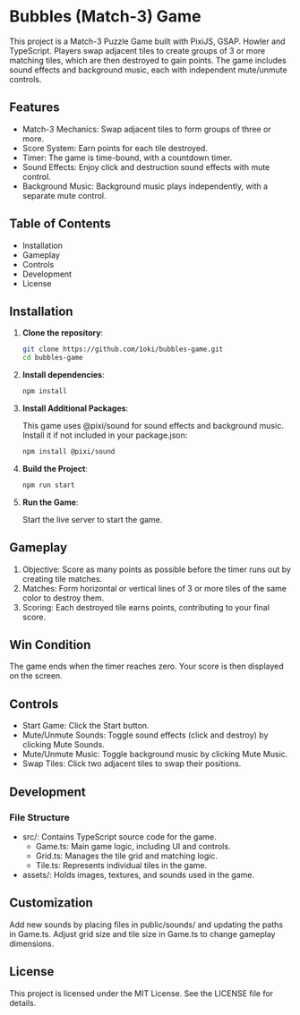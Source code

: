 # Bubbles (Match-3) Game
This project is a Match-3 Puzzle Game built with PixiJS, GSAP. Howler and TypeScript. Players swap adjacent tiles to create groups of 3 or more matching tiles, which are then destroyed to gain points. The game includes sound effects and background music, each with independent mute/unmute controls.

## Features
- Match-3 Mechanics: Swap adjacent tiles to form groups of three or more.
- Score System: Earn points for each tile destroyed.
- Timer: The game is time-bound, with a countdown timer.
- Sound Effects: Enjoy click and destruction sound effects with mute control.
- Background Music: Background music plays independently, with a separate mute control.

## Table of Contents
- Installation
- Gameplay
- Controls
- Development
- License

## Installation
1. **Clone the repository**:

   ```bash
   git clone https://github.com/1oki/bubbles-game.git
   cd bubbles-game
   ```

2. **Install dependencies**:

   ```bash
   npm install
   ```
3. **Install Additional Packages**:

   This game uses @pixi/sound for sound effects and background music. Install it if not included in your package.json:

   ```bash
   npm install @pixi/sound
   ```
4. **Build the Project**:

   ```bash
   npm run start
   ```
5. **Run the Game**:

   Start the live server to start the game.

## Gameplay
1. Objective: Score as many points as possible before the timer runs out by creating tile matches.
2. Matches: Form horizontal or vertical lines of 3 or more tiles of the same color to destroy them.
3. Scoring: Each destroyed tile earns points, contributing to your final score.
   
## Win Condition
The game ends when the timer reaches zero. Your score is then displayed on the screen.

## Controls
- Start Game: Click the Start button.
- Mute/Unmute Sounds: Toggle sound effects (click and destroy) by clicking Mute Sounds.
- Mute/Unmute Music: Toggle background music by clicking Mute Music.
- Swap Tiles: Click two adjacent tiles to swap their positions.
  
## Development
### File Structure
- src/: Contains TypeScript source code for the game.
  - Game.ts: Main game logic, including UI and controls.
  - Grid.ts: Manages the tile grid and matching logic.
  - Tile.ts: Represents individual tiles in the game.
- assets/: Holds images, textures, and sounds used in the game.

## Customization
Add new sounds by placing files in public/sounds/ and updating the paths in Game.ts.
Adjust grid size and tile size in Game.ts to change gameplay dimensions.

## License
This project is licensed under the MIT License. See the LICENSE file for details.
